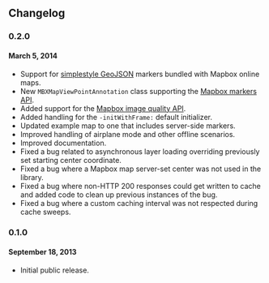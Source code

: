 Changelog
---------

### 0.2.0
#### March 5, 2014

- Support for [simplestyle GeoJSON](https://www.mapbox.com/developers/api/maps/#geojson) markers bundled with Mapbox online maps.
- New `MBXMapViewPointAnnotation` class supporting the [Mapbox markers API](https://www.mapbox.com/developers/api/static/#markers).
- Added support for the [Mapbox image quality API](https://www.mapbox.com/developers/api/static/#format).
- Added handling for the `-initWithFrame:` default initializer.
- Updated example map to one that includes server-side markers.
- Improved handling of airplane mode and other offline scenarios.
- Improved documentation.
- Fixed a bug related to asynchronous layer loading overriding previously set starting center coordinate.
- Fixed a bug where a Mapbox map server-set center was not used in the library.
- Fixed a bug where non-HTTP 200 responses could get written to cache and added code to clean up previous instances of the bug.
- Fixed a bug where a custom caching interval was not respected during cache sweeps.

### 0.1.0
#### September 18, 2013

- Initial public release. 
